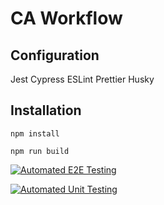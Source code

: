 # CA Workflow

## Configuration

Jest
Cypress
ESLint
Prettier
Husky

## Installation
```
npm install
```

```
npm run build
``````

[![Automated E2E Testing](https://github.com/Zaracki/social-media-client/actions/workflows/e2e-test.yml/badge.svg)](https://github.com/Zaracki/social-media-client/actions/workflows/e2e-test.yml)

[![Automated Unit Testing](https://github.com/Zaracki/social-media-client/actions/workflows/unit-test.yml/badge.svg)](https://github.com/Zaracki/social-media-client/actions/workflows/unit-test.yml)